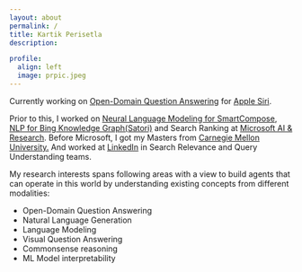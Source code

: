 ```yaml
---
layout: about
permalink: /
title: Kartik Perisetla
description:

profile:
  align: left
  image: prpic.jpeg
---
```

<p align="left">
Currently working on <a href="https://en.wikipedia.org/wiki/Question_answering#Open_domain_question_answering">Open-Domain Question Answering</a> for <a href="https://www.apple.com/siri/" target="_blank">Apple Siri</a>.</p>
<p>
Prior to this, I worked on <a href="https://www.theverge.com/2020/5/11/21254298/microsoft-outlook-web-text-predictions-gmail-smart-compose-feature" target="_blank">Neural Language Modeling for SmartCompose</a>, <a href="https://blogs.bing.com/search/2013/03/21/understand-your-world-with-bing" target="_blank">NLP for Bing Knowledge Graph(Satori)</a> and Search Ranking at <a href="http://microsoft.com" target="_blank">Microsoft AI & Research</a>. Before Microsoft, I got my Masters from <a href="http://cmu.edu/" target="_blank">Carnegie Mellon University.</a> And worked at <a href="https://linkedin.com" target="_blank">LinkedIn</a> in Search Relevance and Query Understanding teams.
</p>

<p align="left">
My research interests spans following areas with a view to build agents that can operate in this world by understanding existing concepts from different modalities:
<ul>
<li> Open-Domain Question Answering
</li>
<li>Natural Language Generation
</li>
<li>Language Modeling
</li>
<li>
Visual Question Answering
</li>
<li>
Commonsense reasoning
</li>
<li>
ML Model interpretability
</li>
</ul>
</p>